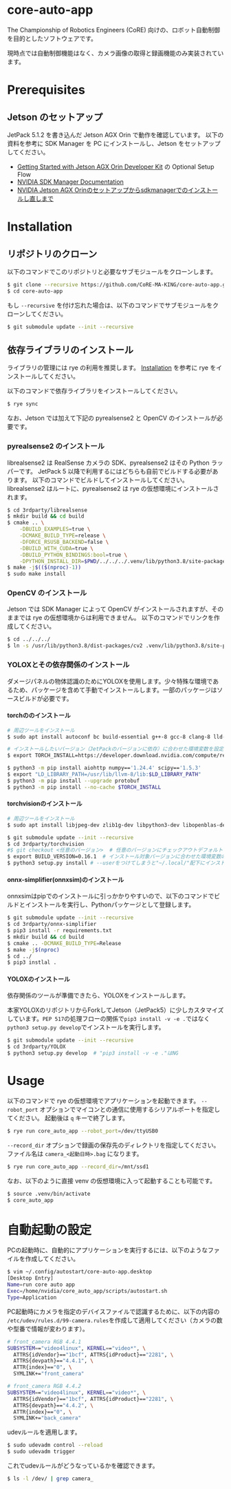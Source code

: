 # core-auto-app

The Championship of Robotics Engineers (CoRE) 向けの、ロボット自動制御を目的としたソフトウェアです。

現時点では自動制御機能はなく、カメラ画像の取得と録画機能のみ実装されています。

# Prerequisites

## Jetson のセットアップ

JetPack 5.1.2 を書き込んだ Jetson AGX Orin で動作を確認しています。
以下の資料を参考に SDK Manager を PC にインストールし、Jetson をセットアップしてください。

- [Getting Started with Jetson AGX Orin Developer Kit](https://developer.nvidia.com/embedded/learn/get-started-jetson-agx-orin-devkit) の Optional Setup Flow
- [NVIDIA SDK Manager Documentation](https://docs.nvidia.com/sdk-manager/)
- [NVIDIA Jetson AGX Orinのセットアップからsdkmanagerでのインストールし直しまで](https://www.souichi.club/deep-learning/jetson-agx-orin/)

# Installation

## リポジトリのクローン

以下のコマンドでこのリポジトリと必要なサブモジュールをクローンします。

```sh
$ git clone --recursive https://github.com/CoRE-MA-KING/core-auto-app.git
$ cd core-auto-app
```

もし `--recursive` を付け忘れた場合は、以下のコマンドでサブモジュールをクローンしてください。

```sh
$ git submodule update --init --recursive
```

## 依存ライブラリのインストール

ライブラリの管理には rye の利用を推奨します。
[Installation](https://rye-up.com/guide/installation/) を参考に rye をインストールしてください。

以下のコマンドで依存ライブラリをインストールしてください。

```sh
$ rye sync
```

なお、Jetson では加えて下記の pyrealsense2 と OpenCV のインストールが必要です。

### pyrealsense2 のインストール

librealsense2 は RealSense カメラの SDK、pyrealsense2 はその Python ラッパーです。
JetPack 5 以降で利用するにはどちらも自前でビルドする必要があります。
以下のコマンドでビルドしてインストールしてください。
librealsense2 はルートに、pyrealsense2 は rye の仮想環境にインストールされます。

```sh
$ cd 3rdparty/librealsense
$ mkdir build && cd build
$ cmake .. \
    -DBUILD_EXAMPLES=true \
    -DCMAKE_BUILD_TYPE=release \
    -DFORCE_RSUSB_BACKEND=false \
    -DBUILD_WITH_CUDA=true \
    -DBUILD_PYTHON_BINDINGS:bool=true \
    -DPYTHON_INSTALL_DIR=$PWD/../../../.venv/lib/python3.8/site-packages
$ make -j$(($(nproc)-1))
$ sudo make install
```

### OpenCV のインストール

Jetson では SDK Manager によって OpenCV がインストールされますが、そのままでは rye の仮想環境からは利用できません。
以下のコマンドでリンクを作成してください。

```sh
$ cd ../../../
$ ln -s /usr/lib/python3.8/dist-packages/cv2 .venv/lib/python3.8/site-packages/cv2
```

### YOLOXとその依存関係のインストール

ダメージパネルの物体認識のためにYOLOXを使用します。少々特殊な環境であるため、パッケージを含めて手動でインストールします。一部のパッケージはソースビルドが必要です。

#### torchののインストール

```sh
# 周辺ツールをインストール
$ sudo apt install autoconf bc build-essential g++-8 gcc-8 clang-8 lld-8 gettext-base gfortran-8 iputils-ping libbz2-dev libc++-dev libcgal-dev libffi-dev libfreetype6-dev libhdf5-dev libjpeg-dev liblzma-dev libncurses5-dev libncursesw5-dev libpng-dev libreadline-dev libssl-dev libsqlite3-dev libxml2-dev libxslt-dev locales moreutils openssl python-openssl rsync scons python3-pip libopenblas-dev

# インストールしたいバージョン（JetPackのバージョンに依存）に合わせた環境変数を設定（今回はJetPack5）
$ export TORCH_INSTALL=https://developer.download.nvidia.com/compute/redist/jp/v512/pytorch/torch-2.1.0a0+41361538.nv23.06-cp38-cp38-linux_aarch64.whl

$ python3 -m pip install aiohttp numpy=='1.24.4' scipy=='1.5.3'
$ export "LD_LIBRARY_PATH=/usr/lib/llvm-8/lib:$LD_LIBRARY_PATH"
$ python3 -m pip install --upgrade protobuf
$ python3 -m pip install --no-cache $TORCH_INSTALL
```

#### torchvisionのインストール

```sh
# 周辺ツールをインストール
$ sudo apt install libjpeg-dev zlib1g-dev libpython3-dev libopenblas-dev libavcodec-dev libavformat-dev libswscale-dev

$ git submodule update --init --recursive
$ cd 3rdparty/torchvision
#$ git checkout <任意のバージョン>  # 任意のバージョンにチェックアウトデフォルトではJetPack5に対応した0.16でサブモジュール登録済み
$ export BUILD_VERSION=0.16.1  # インストール対象バージョンに合わせた環境変数の指定
$ python3 setup.py install # --userをつけてしまうと"~/.local/"配下にインストールされるので注意
```

#### onnx-simplifier(onnxsim)のインストール

onnxsimはpipでのインストールに引っかかりやすいので、以下のコマンドでビルドとインストールを実行し、Pythonパッケージとして登録します。

```sh
$ git submodule update --init --recursive
$ cd 3rdparty/onnx-simplifier
$ pip3 install -r requirements.txt
$ mkdir build && cd build
$ cmake .. -DCMAKE_BUILD_TYPE=Release
$ make -j$(nproc)
$ cd ../
$ pip3 instlal .
```

#### YOLOXのインストール

依存関係のツールが準備できたら、YOLOXをインストールします。

本家YOLOXのリポジトリからForkしてJetson（JetPack5）に少しカスタマイズしています。`PEP 517`の処理フローの関係で`pip3 install -v -e .`ではなく`python3 setup.py develop`でインストールを実行します。

```sh
$ git submodule update --init --recursive
$ cd 3rdparty/YOLOX
$ python3 setup.py develop  # "pip3 install -v -e ."はNG
```

# Usage

以下のコマンドで rye の仮想環境でアプリケーションを起動できます。
`--robot_port` オプションでマイコンとの通信に使用するシリアルポートを指定してください。
起動後は `q` キーで終了します。

```sh
$ rye run core_auto_app --robot_port=/dev/ttyUSB0
```

`--record_dir` オプションで録画の保存先のディレクトリを指定してください。ファイル名は `camera_<起動日時>.bag` になります。

```sh
$ rye run core_auto_app --record_dir=/mnt/ssd1
```

なお、以下のように直接 venv の仮想環境に入って起動することも可能です。

```sh
$ source .venv/bin/activate
$ core_auto_app
```

# 自動起動の設定

PCの起動時に、自動的にアプリケーションを実行するには、以下のようなファイルを作成してください。

```sh
$ vim ~/.config/autostart/core-auto-app.desktop
[Desktop Entry]
Name=run core auto app
Exec=/home/nvidia/core_auto_app/scripts/autostart.sh
Type=Application
```

PC起動時にカメラを指定のデバイスファイルで認識するために、以下の内容の` /etc/udev/rules.d/99-camera.rules`を作成して適用してください（カメラの数や型番で情報が変わります）。

```sh
# front_camera RGB 4.4.1
SUBSYSTEM=="video4linux", KERNEL=="video*", \
  ATTRS{idVendor}=="1bcf", ATTRS{idProduct}=="2281", \
  ATTRS{devpath}=="4.4.1", \
  ATTR{index}=="0", \
  SYMLINK+="front_camera"

# front_camera RGB 4.4.2
SUBSYSTEM=="video4linux", KERNEL=="video*", \
  ATTRS{idVendor}=="1bcf", ATTRS{idProduct}=="2281", \
  ATTRS{devpath}=="4.4.2", \
  ATTR{index}=="0", \
  SYMLINK+="back_camera"
```

udevルールを適用します。

```sh
$ sudo udevadm control --reload
$ sudo udevadm trigger
```

これでudevルールがどうなっているかを確認できます。

```sh
$ ls -l /dev/ | grep camera_
```